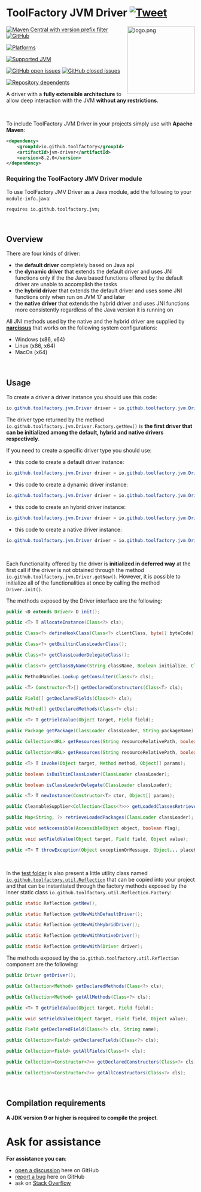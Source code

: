 # ToolFactory JVM Driver [![Tweet](https://img.shields.io/twitter/url/http/shields.io.svg?style=social)](https://twitter.com/intent/tweet?text=%40ToolFactory_fw%20JVM%20driver%2C%20a%20%23driver%20to%20allow%20deep%20interaction%20with%20the%20JVM%20without%20any%20restrictions%20%28works%20on%20%23Java7%20%23Java8%20%23Java9%20%23Java10%20%23Java11%20%23Java12%20%23Java13%20%23Java14%20%23Java15%20%23Java16%20%23Java17%29&url=https://toolfactory.github.io/jvm-driver/)

<a href="https://github.com/toolfactory">
<img src="https://raw.githubusercontent.com/toolfactory/jvm-driver/master/docs/logo.png" alt="logo.png" height="180px" align="right"/>
</a>

[![Maven Central with version prefix filter](https://img.shields.io/maven-central/v/io.github.toolfactory/jvm-driver/8)](https://maven-badges.herokuapp.com/maven-central/io.github.toolfactory/jvm-driver/)
[![GitHub](https://img.shields.io/github/license/toolfactory/jvm-driver)](https://github.com/toolfactory/jvm-driver/blob/main/LICENSE)

[![Platforms](https://img.shields.io/badge/platforms-Windows%2C%20Mac%20OS%2C%20Linux-orange)](https://github.com/toolfactory/jvm-driver/actions/runs/1351756128)

[![Supported JVM](https://img.shields.io/badge/supported%20JVM-7%2C%208%2C%209+%20(17)-blueviolet)](https://github.com/toolfactory/jvm-driver/actions/runs/1351756128)

[![GitHub open issues](https://img.shields.io/github/issues/toolfactory/jvm-driver)](https://github.com/toolfactory/jvm-driver/issues)
[![GitHub closed issues](https://img.shields.io/github/issues-closed/toolfactory/jvm-driver)](https://github.com/toolfactory/jvm-driver/issues?q=is%3Aissue+is%3Aclosed)

[![Repository dependents](https://badgen.net/github/dependents-repo/toolfactory/jvm-driver)](https://github.com/toolfactory/jvm-driver/network/dependents)

A driver with a **fully extensible architecture** to allow deep interaction with the JVM **without any restrictions**.

<br/>

To include ToolFactory JVM Driver in your projects simply use with **Apache Maven**:
```xml
<dependency>
    <groupId>io.github.toolfactory</groupId>
    <artifactId>jvm-driver</artifactId>
    <version>8.2.0</version>
</dependency>	
```
### Requiring the ToolFactory JMV Driver module

To use ToolFactory JMV Driver as a Java module, add the following to your `module-info.java`: 

```
requires io.github.toolfactory.jvm;
```

<br/>

## Overview

There are four kinds of driver:

* the **default driver** completely based on Java api
* the **dynamic driver** that extends the default driver and uses JNI functions only if the the Java based functions offered by the default driver are unable to accomplish the tasks
* the **hybrid driver** that extends the default driver and uses some JNI functions only when run on JVM 17 and later
* the **native driver** that extends the hybrid driver and uses JNI functions more consistently regardless of the Java version it is running on

All JNI methods used by the native and the hybrid driver are supplied by [**narcissus**](https://toolfactory.github.io/narcissus/) that works on the following system configurations:
* Windows (x86, x64)
* Linux (x86, x64)
* MacOs (x64) 

<br/>

## Usage

To create a driver a driver instance you should use this code:
```java
io.github.toolfactory.jvm.Driver driver = io.github.toolfactory.jvm.Driver.getNew();
```

The driver type returned by the method `io.github.toolfactory.jvm.Driver.Factory.getNew()` is **the first driver that can be initialized among the default, hybrid and native drivers respectively**.

If you need to create a specific driver type you should use:

* this code to create a default driver instance:

```java
io.github.toolfactory.jvm.Driver driver = io.github.toolfactory.jvm.Driver.Factory.getNewDefault();
```

* this code to create a dynamic driver instance:

```java
io.github.toolfactory.jvm.Driver driver = io.github.toolfactory.jvm.Driver.Factory.getNewDynamic();
```

* this code to create an hybrid driver instance:

```java
io.github.toolfactory.jvm.Driver driver = io.github.toolfactory.jvm.Driver.Factory.getNewHybrid();
```

* this code to create a native driver instance:

```java
io.github.toolfactory.jvm.Driver driver = io.github.toolfactory.jvm.Driver.Factory.getNewNative();
```

<br/>

Each functionality offered by the driver is **initialized in deferred way** at the first call if the driver is not obtained through the method `io.github.toolfactory.jvm.Driver.getNew()`. However, it is possible to initialize all of the functionalities at once by calling the method `Driver.init()`.

The methods exposed by the Driver interface are the following:
```java
public <D extends Driver> D init();

public <T> T allocateInstance(Class<?> cls);

public Class<?> defineHookClass(Class<?> clientClass, byte[] byteCode);

public Class<?> getBuiltinClassLoaderClass();

public Class<?> getClassLoaderDelegateClass();

public Class<?> getClassByName(String className, Boolean initialize, ClassLoader classLoader, Class<?> caller);

public MethodHandles.Lookup getConsulter(Class<?> cls);

public <T> Constructor<T>[] getDeclaredConstructors(Class<T> cls);

public Field[] getDeclaredFields(Class<?> cls);

public Method[] getDeclaredMethods(Class<?> cls);

public <T> T getFieldValue(Object target, Field field);

public Package getPackage(ClassLoader classLoader, String packageName);

public Collection<URL> getResources(String resourceRelativePath, boolean findFirst, ClassLoader... classLoaders);

public Collection<URL> getResources(String resourceRelativePath, boolean findFirst, Collection<ClassLoader> classLoaders);

public <T> T invoke(Object target, Method method, Object[] params);

public boolean isBuiltinClassLoader(ClassLoader classLoader);

public boolean isClassLoaderDelegate(ClassLoader classLoader);

public <T> T newInstance(Constructor<T> ctor, Object[] params);

public CleanableSupplier<Collection<Class<?>>> getLoadedClassesRetriever(ClassLoader classLoader);

public Map<String, ?> retrieveLoadedPackages(ClassLoader classLoader);

public void setAccessible(AccessibleObject object, boolean flag);

public void setFieldValue(Object target, Field field, Object value);

public <T> T throwException(Object exceptionOrMessage, Object... placeHolderReplacements);                                                         
```

<br/>


In the [test folder](https://github.com/toolfactory/jvm-driver/tree/main/java/src/test/java/io/github/toolfactory/util) is also present a little utility class named [`io.github.toolfactory.util.Reflection`](https://github.com/toolfactory/jvm-driver/blob/main/java/src/test/java/io/github/toolfactory/util/Reflection.java) that can be copied into your project and that can be instantiated through the factory methods exposed by the inner static class `io.github.toolfactory.util.Reflection.Factory`:

```java
public static Reflection getNew();

public static Reflection getNewWithDefaultDriver();

public static Reflection getNewWithHybridDriver();

public static Reflection getNewWithNativeDriver();

public static Reflection getNewWith(Driver driver);
```

The methods exposed by the `io.github.toolfactory.util.Reflection` component are the following:
```java
public Driver getDriver();

public Collection<Method> getDeclaredMethods(Class<?> cls);

public Collection<Method> getAllMethods(Class<?> cls);

public <T> T getFieldValue(Object target, Field field);

public void setFieldValue(Object target, Field field, Object value);

public Field getDeclaredField(Class<?> cls, String name);

public Collection<Field> getDeclaredFields(Class<?> cls);

public Collection<Field> getAllFields(Class<?> cls);

public Collection<Constructor<?>> getDeclaredConstructors(Class<?> cls);

public Collection<Constructor<?>> getAllConstructors(Class<?> cls);
```

<br />

## Compilation requirements

**A JDK version 9 or higher is required to compile the project**.
<br />

# <a name="Ask-for-assistance"></a>Ask for assistance
**For assistance you can**:
* [open a discussion](https://github.com/toolfactory/jvm-driver/discussions) here on GitHub
* [report a bug](https://github.com/toolfactory/jvm-driver/issues) here on GitHub
* ask on [Stack Overflow](https://stackoverflow.com/questions/ask)
